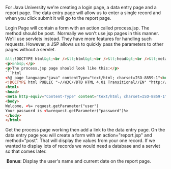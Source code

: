 <p>For Java University we're creating a login page, a data entry page and a report page. The data entry page will allow us to enter a single record and when you click submit it will go to the report page.</p>
<p>Login Page will contain a form with an action called process.jsp. The method should be post. &nbsp;Normally we won't use jsp pages in this manner. We'll use servlets instead. They have more features for handling such requests. However, a JSP allows us to quickly pass the parameters to other pages without a servlet.</p>

```html
&lt;!DOCTYPE html&gt;<br />&lt;html&gt;<br />&lt;head&gt;<br />&lt;meta charset="ISO-8859-1"&gt;<br />&lt;title&gt;Insert title here&lt;/title&gt;<br />&lt;/head&gt;<br />&lt;body&gt;<br />&lt;form action="process.jsp" method="post"&gt;<br />&lt;input type="text" name="user"&gt;&lt;/input&gt;&lt;br/&gt;<br />&lt;input type="text" name="password"&gt;&lt;/input&gt;<br />&lt;input type="submit"&gt;&lt;/input&gt;<br />&lt;/form&gt;<br />&lt;/body&gt;<br />&lt;/html&gt;</pre>
<p>&nbsp;</p>
<p>The process.jsp page should look like this:</p>
```html
<%@ page language="java" contentType="text/html; charset=ISO-8859-1"<br /> pageEncoding="ISO-8859-1"%>
<!DOCTYPE html PUBLIC "-//W3C//DTD HTML 4.01 Transitional//EN" "http://www.w3.org/TR/html4/loose.dtd">
<html>
<head>
<meta http-equiv="Content-Type" content="text/html; charset=ISO-8859-1"><title>Insert title here </title></head>
<body>
Welcome, <%= request.getParameter("user")
Your password is <%=request.getParameter("password")%>
</body>
</html>
```


<p>Get the process page working then add a link to the data entry&nbsp;page. On&nbsp;the data entry page you will create a form with an action="report.jsp" and method="post". That will display the values from your one record. If we wanted to display lots of records we would need a database and a servlet so that comes later.</p>
<p>&nbsp;<strong>Bonus</strong>: Display the user's name and current date on the report page.</p>
